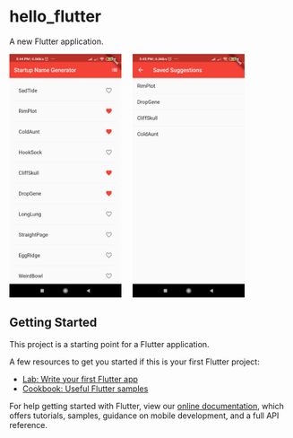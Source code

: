 # hello_flutter

A new Flutter application.

<div style="display:flex;flex-direction:row;">
  <div style="margin-right: 20px;">
    <img src="https://github.com/przbadu/FlutterDemo/blob/master/1.jpg" width="200" />
  </div>
  <div style="margin-right: 20px;">
    <img src="https://github.com/przbadu/FlutterDemo/blob/master/2.jpg" width=200 />
  </div>
</div>

## Getting Started

This project is a starting point for a Flutter application.

A few resources to get you started if this is your first Flutter project:

- [Lab: Write your first Flutter app](https://flutter.dev/docs/get-started/codelab)
- [Cookbook: Useful Flutter samples](https://flutter.dev/docs/cookbook)

For help getting started with Flutter, view our
[online documentation](https://flutter.dev/docs), which offers tutorials,
samples, guidance on mobile development, and a full API reference.

